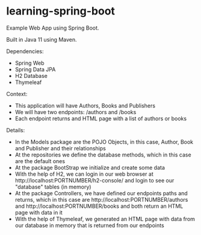 # learning-spring-boot
Example Web App using Spring Boot.

Built in Java 11 using Maven.

Dependencies:
- Spring Web
- Spring Data JPA
- H2 Database
- Thymeleaf

Context:
- This application will have Authors, Books and Publishers
- We will have two endpoints: /authors and /books
- Each endpoint returns and HTML page with a list of authors or books

Details:
- In the Models package are the POJO Objects, in this case, Author, Book and Publisher and their relationships
- At the repositories we define the database methods, which in this case are the default ones
- At the package BootStrap we initialize and create some data
- With the help of H2, we can login in our web browser at http://localhost:PORTNUMBER/h2-console/ and login to see our "database" tables (in memory)
- At the package Controllers, we have defined our endpoints paths and returns, which in this case are http://localhost:PORTNUMBER/authors and http://localhost:PORTNUMBER/books and both return an HTML page with data in it
- With the help of Thymeleaf, we generated an HTML page with data from our database in memory that is returned from our endpoints
